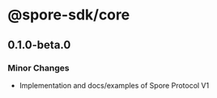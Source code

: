 # @spore-sdk/core

## 0.1.0-beta.0

### Minor Changes

- Implementation and docs/examples of Spore Protocol V1
